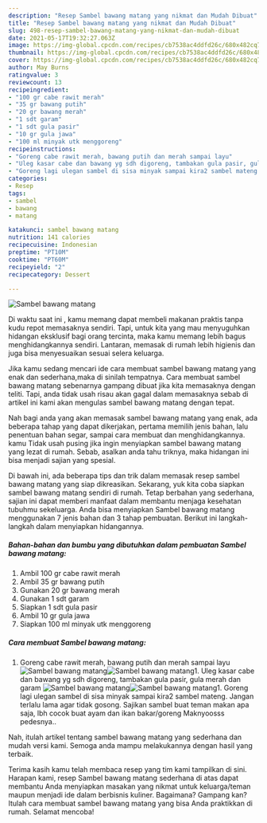 ```yaml
---
description: "Resep Sambel bawang matang yang nikmat dan Mudah Dibuat"
title: "Resep Sambel bawang matang yang nikmat dan Mudah Dibuat"
slug: 498-resep-sambel-bawang-matang-yang-nikmat-dan-mudah-dibuat
date: 2021-05-17T19:32:27.063Z
image: https://img-global.cpcdn.com/recipes/cb7538ac4ddfd26c/680x482cq70/sambel-bawang-matang-foto-resep-utama.jpg
thumbnail: https://img-global.cpcdn.com/recipes/cb7538ac4ddfd26c/680x482cq70/sambel-bawang-matang-foto-resep-utama.jpg
cover: https://img-global.cpcdn.com/recipes/cb7538ac4ddfd26c/680x482cq70/sambel-bawang-matang-foto-resep-utama.jpg
author: May Burns
ratingvalue: 3
reviewcount: 13
recipeingredient:
- "100 gr cabe rawit merah"
- "35 gr bawang putih"
- "20 gr bawang merah"
- "1 sdt garam"
- "1 sdt gula pasir"
- "10 gr gula jawa"
- "100 ml minyak utk menggoreng"
recipeinstructions:
- "Goreng cabe rawit merah, bawang putih dan merah sampai layu"
- "Uleg kasar cabe dan bawang yg sdh digoreng, tambakan gula pasir, gula merah dan garam"
- "Goreng lagi ulegan sambel di sisa minyak sampai kira2 sambel mateng. Jangan terlalu lama agar tidak gosong. Sajikan sambel buat teman makan apa saja, lbh cocok buat ayam dan ikan bakar/goreng Maknyoosss pedesnya.."
categories:
- Resep
tags:
- sambel
- bawang
- matang

katakunci: sambel bawang matang 
nutrition: 141 calories
recipecuisine: Indonesian
preptime: "PT10M"
cooktime: "PT60M"
recipeyield: "2"
recipecategory: Dessert

---
```



![Sambel bawang matang](https://img-global.cpcdn.com/recipes/cb7538ac4ddfd26c/680x482cq70/sambel-bawang-matang-foto-resep-utama.jpg)

Di waktu  saat ini , kamu memang dapat membeli makanan praktis tanpa kudu repot memasaknya sendiri. Tapi, untuk kita yang mau menyuguhkan hidangan eksklusif bagi orang tercinta, maka kamu memang lebih bagus menghidangkannya sendiri. Lantaran, memasak di rumah lebih higienis dan juga bisa menyesuaikan sesuai selera keluarga.

Jika kamu sedang mencari ide cara membuat sambel bawang matang yang enak dan sederhana,maka di sinilah tempatnya. Cara membuat sambel bawang matang  sebenarnya gampang dibuat jika kita memasaknya dengan teliti. Tapi, anda tidak usah risau akan gagal dalam memasaknya 
sebab di artikel ini kami akan mengulas sambel bawang matang dengan tepat.  



Nah bagi anda yang akan memasak sambel bawang matang yang enak, ada beberapa tahap yang dapat dikerjakan, pertama memilih jenis bahan, lalu penentuan bahan segar, sampai cara membuat dan menghidangkannya. kamu Tidak usah pusing jika ingin menyiapkan sambel bawang matang yang lezat di rumah. Sebab, asalkan anda  tahu triknya, maka hidangan ini bisa menjadi sajian yang spesial.

Di bawah ini, ada beberapa tips dan trik dalam memasak resep sambel bawang matang yang siap dikreasikan. Sekarang, yuk kita coba siapkan sambel bawang matang sendiri di rumah. Tetap berbahan yang sederhana, sajian ini dapat memberi manfaat dalam membantu menjaga kesehatan tubuhmu sekeluarga. Anda bisa menyiapkan Sambel bawang matang menggunakan 7 jenis bahan dan 3 tahap pembuatan. Berikut ini langkah-langkah dalam menyiapkan hidangannya.

<!--inarticleads1-->

##### Bahan-bahan dan bumbu yang dibutuhkan dalam pembuatan Sambel bawang matang:

1. Ambil 100 gr cabe rawit merah
1. Ambil 35 gr bawang putih
1. Gunakan 20 gr bawang merah
1. Gunakan 1 sdt garam
1. Siapkan 1 sdt gula pasir
1. Ambil 10 gr gula jawa
1. Siapkan 100 ml minyak utk menggoreng




<!--inarticleads2-->

##### Cara membuat Sambel bawang matang:

1. Goreng cabe rawit merah, bawang putih dan merah sampai layu
<img src="https://img-global.cpcdn.com/steps/c0084551f57734d9/160x128cq70/sambel-bawang-matang-langkah-memasak-1-foto.jpg" alt="Sambel bawang matang"><img src="https://img-global.cpcdn.com/steps/e1cf5db6aee85e3b/160x128cq70/sambel-bawang-matang-langkah-memasak-1-foto.jpg" alt="Sambel bawang matang">1. Uleg kasar cabe dan bawang yg sdh digoreng, tambakan gula pasir, gula merah dan garam
<img src="https://img-global.cpcdn.com/steps/d2831c14db4d4eae/160x128cq70/sambel-bawang-matang-langkah-memasak-2-foto.jpg" alt="Sambel bawang matang"><img src="https://img-global.cpcdn.com/steps/7f18f12252d4e5df/160x128cq70/sambel-bawang-matang-langkah-memasak-2-foto.jpg" alt="Sambel bawang matang">1. Goreng lagi ulegan sambel di sisa minyak sampai kira2 sambel mateng. Jangan terlalu lama agar tidak gosong. Sajikan sambel buat teman makan apa saja, lbh cocok buat ayam dan ikan bakar/goreng Maknyoosss pedesnya..




Nah, itulah artikel tentang  sambel bawang matang  yang sederhana dan mudah versi kami. Semoga anda mampu melakukannya dengan hasil yang terbaik. 

Terima kasih kamu telah membaca resep yang tim kami tampilkan di sini. Harapan kami, resep  Sambel bawang matang sederhana di atas dapat membantu Anda menyiapkan masakan yang nikmat untuk keluarga/teman maupun menjadi ide dalam berbisnis kuliner. Bagaimana? Gampang kan? Itulah cara membuat sambel bawang matang yang bisa Anda praktikkan di rumah. Selamat mencoba!

